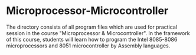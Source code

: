 # Microprocessor-Microcontroller
The directory consists of all program files which are used for practical session in the course "Microprocessor & Microcontroller". In the framework of this course, students will learn how to program the Intel 8085-8086 microprocessors and 8051 microcontroller by Assembly languages. 
